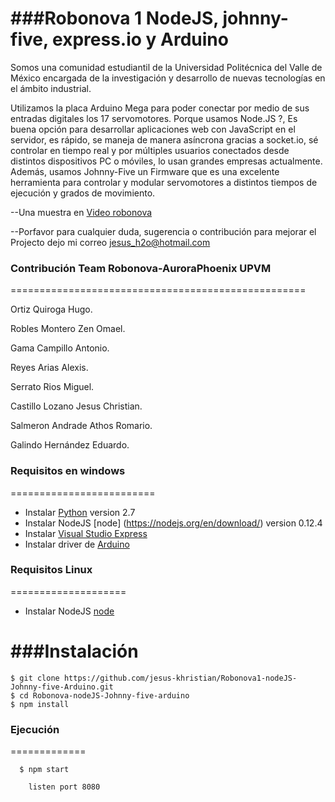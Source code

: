###Robonova 1 NodeJS, johnny-five, express.io y  Arduino
===========================
Somos una comunidad estudiantil de la Universidad Politécnica del Valle de México encargada de la investigación y desarrollo de nuevas tecnologías en el ámbito industrial.

Utilizamos la placa Arduino Mega para poder conectar por medio de sus entradas digitales los 17 servomotores. 
Porque usamos Node.JS ?, Es buena opción para desarrollar aplicaciones web con JavaScript en el servidor, 
es rápido, se maneja de manera asíncrona gracias a socket.io, sé controlar en tiempo real y 
por múltiples usuarios conectados desde distintos dispositivos PC o móviles, lo usan grandes empresas actualmente. 
Además, usamos Johnny-Five un Firmware que es una excelente herramienta para controlar y 
modular servomotores a distintos tiempos de ejecución y grados de movimiento.



--Una muestra en [Video robonova](https://youtu.be/HS7VAO5c-Ks)


--Porfavor para cualquier duda, sugerencia o contribución para mejorar el Projecto dejo mi correo jesus_h2o@hotmail.com

### Contribución Team Robonova-AuroraPhoenix UPVM
===================================================

Ortiz Quiroga Hugo.

Robles Montero Zen Omael.

Gama Campillo Antonio.

Reyes Arias Alexis.

Serrato Rios Miguel.

Castillo Lozano Jesus Christian.

Salmeron Andrade Athos Romario.

Galindo Hernández Eduardo.


### Requisitos en windows 
=========================
 - Instalar [Python](https://www.python.org/download/releases/2.7.6/)  version 2.7
 - Instalar NodeJS  [node] (https://nodejs.org/en/download/)  version 0.12.4
 - Instalar [Visual Studio Express](https://www.visualstudio.com/es/vs/visual-studio-express/)
 - Instalar driver de [Arduino](https://www.arduino.cc/en/Guide/windows#toc4) 

### Requisitos Linux 
====================
 - Instalar NodeJS [node](https://nodejs.org/en/blog/release/v0.10.36/)
 

###Instalación 
===============
```shell
$ git clone https://github.com/jesus-khristian/Robonova1-nodeJS-Johnny-five-Arduino.git 
$ cd Robonova-nodeJS-Johnny-five-arduino 
$ npm install 
```

### Ejecución
=============
```shell
  $ npm start

    listen port 8080
```









 








